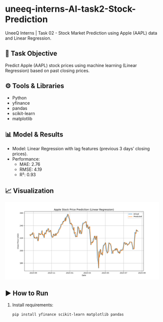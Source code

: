 # uneeq-interns-AI-task2-Stock-Prediction
UneeQ Interns | Task 02 - Stock Market Prediction using Apple (AAPL) data and Linear Regression.

## 📌 Task Objective
Predict Apple (AAPL) stock prices using machine learning (Linear Regression) based on past closing prices.

## ⚙️ Tools & Libraries
- Python
- yfinance
- pandas
- scikit-learn
- matplotlib

## 📊 Model & Results
- Model: Linear Regression with lag features (previous 3 days’ closing prices).
- Performance:
  - MAE: 2.76
  - RMSE: 4.19
  - R²: 0.93

## 📈 Visualization
![Prediction Plot](sample_plot.png)

## ▶️ How to Run
1. Install requirements:
   ```bash
   pip install yfinance scikit-learn matplotlib pandas

